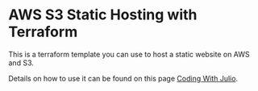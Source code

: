 # AWS S3 Static Hosting with Terraform

This is a terraform template you can use to host a static website on AWS and S3.

Details on how to use it can be found on this page [Coding With Julio](https://www.codingwithjulio.com/how-this-site-was-made/).